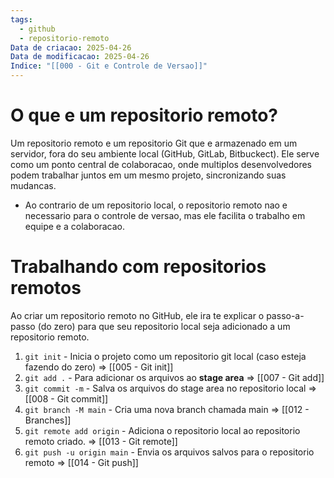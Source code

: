 ```yaml
---
tags:
  - github
  - repositorio-remoto
Data de criacao: 2025-04-26
Data de modificacao: 2025-04-26
Indice: "[[000 - Git e Controle de Versao]]"
---
```

# O que e um repositorio remoto?
Um repositorio remoto e um repositorio Git que e armazenado em um servidor, fora do seu ambiente local (GitHub, GitLab, Bitbuckect). 
Ele serve como um ponto central de colaboracao, onde multiplos desenvolvedores podem trabalhar juntos em um mesmo projeto, sincronizando suas mudancas.
- Ao contrario de um repositorio local, o repositorio remoto nao e necessario para o controle de versao, mas ele facilita o trabalho em equipe e a colaboracao.

# Trabalhando com repositorios remotos
Ao criar um repositorio remoto no GitHub, ele ira te explicar o passo-a-passo (do zero) para que seu repositorio local seja adicionado a um repositorio remoto.
1. `git init` - Inicia o projeto como um repositorio git local (caso esteja fazendo do zero) => [[005 - Git init]]
2. `git add .` - Para adicionar os arquivos ao **stage area** => [[007 - Git add]]
3. `git commit -m` - Salva os arquivos do stage area no repositorio local => [[008 - Git commit]] 
4. `git branch -M main` - Cria uma nova branch chamada main => [[012 - Branches]] 
5. `git remote add origin` - Adiciona o repositorio local ao repositorio remoto criado. => [[013 - Git remote]]
6. `git push -u origin main` - Envia os arquivos salvos para o repositorio remoto => [[014 - Git push]]
